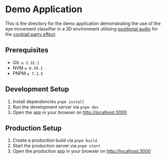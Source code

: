 # Demo Application

This is the directory for the demo application demonstrating the use of the eye movement classifier in a 3D environment utilising [positional audio](https://wiki.mumble.info/wiki/Positional-Audio) for the [cocktail party effect](https://en.wikipedia.org/wiki/Cocktail_party_effect).

## Prerequisites

- Git: `≥ 2.32.1`
- NVM `≥ 0.39.1`
- PNPM `≥ 7.1.5`

## Development Setup

1. Install dependencies `pnpm install`
2. Run the development server via `pnpm dev`
3. Open the app in your browser on <http://localhost:3000>

## Production Setup

1. Create a production build via `pnpm build`
2. Start the production server via `pnpm start`
3. Open the production app in your browser on <http://localhost:3000>

